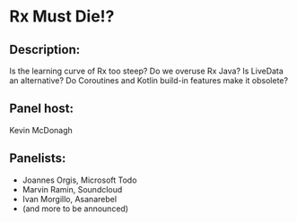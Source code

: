 # Rx Must Die!? 

Description: 
---
Is the learning curve of Rx too steep?
Do we overuse Rx Java?
Is LiveData an alternative?
Do Coroutines and Kotlin build-in features make it obsolete?

Panel host:
---
Kevin McDonagh

Panelists:
---
* Joannes Orgis, Microsoft Todo
* Marvin Ramin, Soundcloud
* Ivan Morgillo, Asanarebel
* \(and more to be announced\)
